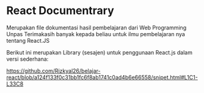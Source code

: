 # React Documentrary

Merupakan file dokumentasi hasil pembelajaran dari Web Programming Unpas
Terimakasih banyak kepada beliau untuk ilmu pembelajaran nya tentang React.JS

Berikut ini merupakan Library (sesajen) untuk penggunaan React.js dalam versi sederhana:

https://github.com/Rizkyal26/belajar-react/blob/a124f133f0c31bb1fc6f8ab1741c0ad4b6e66558/snipet.html#L1C1-L33C8

